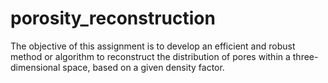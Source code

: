 # porosity_reconstruction
The objective of this assignment is to develop an efficient and robust method or algorithm to reconstruct the distribution of pores within a three-dimensional space, based on a given density factor.
